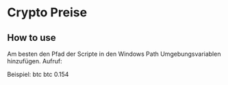 # Crypto Preise
## How to use
Am besten den Pfad der Scripte in den Windows Path Umgebungsvariablen hinzufügen.
Aufruf:
    <coin> <anzhal optional>

Beispiel:
    btc
	btc 0.154
